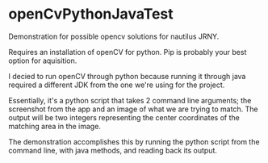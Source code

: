 # openCvPythonJavaTest

Demonstration for possible opencv solutions for nautilus JRNY. 

Requires an installation of openCV for python. Pip is probably your best option for aquisition. 


I decied to run openCV through python because running it through java required a different JDK from the one we're using for the project.

Essentially, it's a python script that takes 2 command line arguments; the screenshot from the app and an image of what we are trying to match. The output will be two integers representing the center coordinates of the matching area in the image.

The demonstration accomplishes this by running the python script from the command line, with java methods, and reading back its output.
